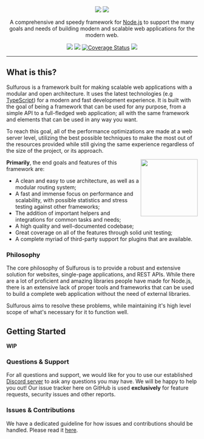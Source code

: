 <div align="center">
    <img src="https://github.com/irisu01/sulfurous/blob/master/assets/darklogo.png?raw=true#gh-dark-mode-only" />
    <img src="https://github.com/irisu01/sulfurous/blob/master/assets/lightlogo.png?raw=true#gh-light-mode-only" />
    <p>A comprehensive and speedy framework for <a href="https://nodejs.org" target="_blank">Node.js</a> to support the many goals and needs of building modern and scalable web applications for the modern web.</p>
    <!-- Icons -->
    <p>
    <a href="https:/github.com/irisu01/sulfurous/blob/master/LICENSE.md"><img src="https://img.shields.io/github/license/irisu01/sulfurous?style=flat-square" /></a>
    <a href="https://circleci.com/gh/irisu01/sulfurous/"><img src="https://img.shields.io/circleci/build/github/irisu01/sulfurous/master?style=flat-square" /></a>
    <a href="https://coveralls.io/github/irisu01/sulfurous?branch=master"><img src='https://img.shields.io/coveralls/github/irisu01/sulfurous?style=flat-square' alt='Coverage Status' /></a>
    <a href="https://github.com/irisu01/sulfurous/issues"><img src="https://img.shields.io/github/issues/irisu01/sulfurous?style=flat-square" /></a>
    </p>
    <hr />
</div>

## What is this?

Sulfurous is a framework built for making scalable web applications with a modular and open architecture. It uses the latest technologies (e.g <a href="https://typescriptlang.org" target="_blank">TypeScript</a>) for a modern and fast development experience. It is built with the goal of being a framework that can be used for any purpose, from a simple API to a full-fledged web application; all with the same framework and elements that can be used in any way you want.

To reach this goal, all of the performance optimizations are made at a web server level, utilizing the best possible techniques to make the most out of the resources provided while still giving the same experience regardless of the size of the project, or its approach.

<img align="right" src="" height="150px" />

**Primarily**, the end goals and features of this framework are:
* A clean and easy to use architecture, as well as a modular routing system;
* A fast and immense focus on performance and scalability, with possible statistics and stress testing against other frameworks;
* The addition of important helpers and integrations for common tasks and needs;
* A high quality and well-documented codebase;
* Great coverage on all of the features through solid unit testing;
* A complete myriad of third-party support for plugins that are available.

### Philosophy

The core philosophy of Sulfurous is to provide a robust and extensive solution for websites, single-page applications, and REST APIs. While there are a lot of proficient and amazing libraries people have made for Node.js, there is an extensive lack of proper tools and frameworks that can be used to build a complete web application without the need of external libraries.

Sulfurous aims to resolve these problems, while maintaining it's high level scope of what's necessary for it to function well.

## Getting Started

**WIP**

### Questions & Support

For all questions and support, we would like for you to use our established [Discord server]() to ask any questions you may have. We will be happy to help you out! Our issue tracker here on GitHub is used **exclusively** for feature requests, security issues and other reports.

### Issues & Contributions

We have a dedicated guideline for how issues and contributions should be handled. Please read it [here](https://github.com/irisu01/sulfurous/blob/master/CONTRIBUTING.md).
